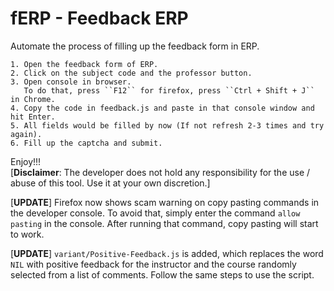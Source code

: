 fERP - Feedback ERP
====================
Automate the process of filling up the feedback form in ERP.

    1. Open the feedback form of ERP.
    2. Click on the subject code and the professor button.
    3. Open console in browser.
       To do that, press ``F12`` for firefox, press ``Ctrl + Shift + J`` in Chrome.
    4. Copy the code in feedback.js and paste in that console window and hit Enter.
    5. All fields would be filled by now (If not refresh 2-3 times and try again).
    6. Fill up the captcha and submit.
    
Enjoy!!!<br>
[**Disclaimer**: The developer does not hold any responsibility for the use / abuse of this tool. Use it at your own discretion.]

[**UPDATE**] Firefox now shows scam warning on copy pasting commands in the developer console.
To avoid that, simply enter the command `allow pasting` in the console.
After running that command, copy pasting will start to work.

[**UPDATE**] `variant/Positive-Feedback.js` is added, which replaces the word `NIL` with positive feedback for the instructor and the course randomly selected from a list of comments.
Follow the same steps to use the script.
